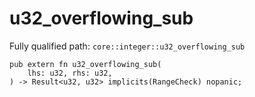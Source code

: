 # u32_overflowing_sub

Fully qualified path: `core::integer::u32_overflowing_sub`

<pre><code class="language-rust">pub extern fn u32_overflowing_sub(
    lhs: u32, rhs: u32,
) -&gt; Result&lt;u32, u32&gt; implicits(RangeCheck) nopanic;</code></pre>

